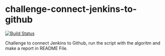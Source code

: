 # challenge-connect-jenkins-to-github
[![Build Status](http://34.159.89.233/buildStatus/icon?job=challenge-connect-jenkins-to-github)](http://34.159.89.233/job/challenge-connect-jenkins-to-github/)

Challenge to connect Jenkins to Github, run the script with the algoritm and make a report in README File.
